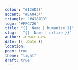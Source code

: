 ```yaml
---
colour: "#12AD2B"
accent: "#EA0437"
triangle: "#4189DD"
logo: "#FFC726"
title: "{{ .Name | humanize }}"
slug:	"{{ .Name | urlize }}"
author: ብ ዓወት ኢያሱ
date: {{ .Date }}
location:
poem: true
theme: "light"
draft: true
---
```

